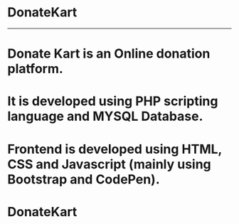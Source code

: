 # DonateKart
-------------------------------------------------------------------------------------------------------------------------------------------------------------------------

# Donate Kart is an Online donation platform.

# It is developed using PHP scripting language and MYSQL Database.

# Frontend is developed using HTML, CSS and Javascript (mainly using Bootstrap and CodePen).
# DonateKart

